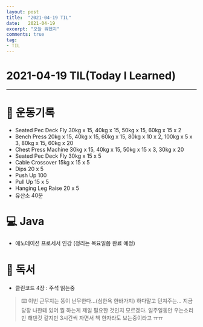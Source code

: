 ```yaml
---
layout: post 
title:  "2021-04-19 TIL"
date:   2021-04-19
excerpt: "오늘 뭐했지"
comments: true 
tag:
- TIL
---
```


# 2021-04-19 TIL(Today I Learned)

---

# 💪  운동기록
- Seated Pec Deck Fly 30kg x 15, 40kg x 15, 50kg x 15, 60kg x 15 x 2
- Bench Press 20kg x 15, 40kg x 15, 60kg x 15, 80kg x 10 x 2, 100kg x 5 x 3, 80kg x 15, 60kg x 20
- Chest Press Machine 30kg x 15, 40kg x 15, 50kg x 15 x 3, 30kg x 20
- Seated Pec Deck Fly 30kg x 15 x 5
- Cable Crossover 15kg x 15 x 5
- Dips 20 x 5
- Push Up 100
- Pull Up 15 x 5
- Hanging Leg Raise 20 x 5
- 유산소 40분

# 💻 Java
- 애노테이션 프로세서 인강 (정리는 목요일쯤 완료 예정)

# 📖 독서
- 클린코드 4장 : 주석 읽는중


> ⌨️ 이번 근무지는 똥이 난무한다...(심한욕 한바가지) 하다말고 던져주는... 지금 당장 나한테 있어 뭘 하는게 제일 필요한 것인지 모르겠다. 
일주일동안 우는소리만 해댄것 같지만 3시간씩 자면서 책 한자라도 보는중이라고 ㅠㅠ 



